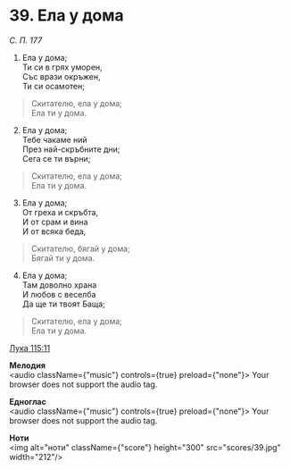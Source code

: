 # 39. Ела у дома

_С. П. 177_

1. Ела у дома;  
Ти си в грях уморен,  
Със врази окръжен,  
Ти си осамотен;  

> Скитателю, ела у дома;  
> Ела ти у дома.  

2. Ела у дома;  
Тебе чакаме ний  
През най-скръбните дни;  
Сега се ти върни;  

> Скитателю, ела у дома;  
> Ела ти у дома.  

3. Ела у дома;  
От греха и скръбта,  
И от срам и вина  
И от всяка беда,  

> Скитателю, бягай у дома;  
> Бягай ти у дома.  

4. Ела у дома;  
Там доволно храна  
И любов с веселба  
Да ще ти твоят Баща;  

> Скитателю, ела у дома;  
> Ела ти у дома.

[Лука 115:11](http://biblia.bg/index.php?k=42&g=115&s=11)

**Мелодия**  
<audio className={"music"} controls={true} preload={"none"}>
    <source src="mp3/39.mp3" type="audio/mpeg"/>
    Your browser does not support the audio tag.
</audio>

**Едноглас**  
<audio className={"music"} controls={true} preload={"none"}>
    <source src="transp/39.mp3" type="audio/mpeg"/>
    Your browser does not support the audio tag.
</audio>

**Ноти**  
<img alt="ноти" className={"score"} height="300" src="scores/39.jpg" width="212"/>
